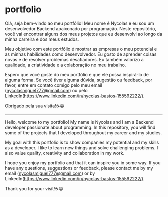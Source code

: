 # portfolio
Olá, seja bem-vindo ao meu portfólio! Meu nome é Nycolas e eu sou um desenvolvedor Backend apaixonado por programação. Neste repositório, você vai encontrar alguns dos meus projetos que eu desenvolvi ao longo da minha carreira e dos meus estudos.

Meu objetivo com este portfólio é mostrar as empresas o meu potencial e as minhas habilidades como desenvolvedor. Eu gosto de aprender coisas novas e de resolver problemas desafiadores. Eu também valorizo a qualidade, a criatividade e a colaboração no meu trabalho.

Espero que você goste do meu portfólio e que ele possa inspirá-lo de alguma forma. Se você tiver alguma dúvida, sugestão ou feedback, por favor, entre em contato comigo pelo meu email (nycolasmiguel777@gmail.com) ou pelo LinkedIn(https://www.linkedin.com/in/nycolas-bastos-155592222/). 

Obrigado pela sua visita!☕😁

______________________________________________________________________________________________________________________________________________________________________________________________________________________________________________________________________________________

Hello, welcome to my portfolio! My name is Nycolas and I am a Backend developer passionate about programming. In this repository, you will find some of the projects that I developed throughout my career and my studies.

My goal with this portfolio is to show companies my potential and my skills as a developer. I like to learn new things and solve challenging problems. I also value quality, creativity and collaboration in my work.

I hope you enjoy my portfolio and that it can inspire you in some way. If you have any questions, suggestions or feedback, please contact me by my email (nycolasmiguel777@gmail.com) or by LinkedIn(https://www.linkedin.com/in/nycolas-bastos-155592222/).

Thank you for your visit!☕😁

